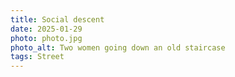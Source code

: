 ```yaml
---
title: Social descent
date: 2025-01-29
photo: photo.jpg
photo_alt: Two women going down an old staircase
tags: Street
---
```

